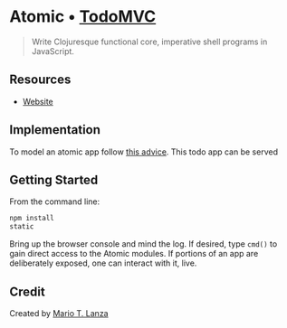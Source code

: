 # Atomic • [TodoMVC](http://todomvc.com)

> Write Clojuresque functional core, imperative shell programs in JavaScript.

## Resources

- [Website](https://github.com/mlanza/atomic)

## Implementation

To model an atomic app follow [this advice](https://github.com/mlanza/atomic#guidance-for-writing-apps).  This todo app can be served

## Getting Started

From the command line:

```bash
npm install
static
```

Bring up the browser console and mind the log.  If desired, type `cmd()` to gain direct access to the Atomic modules.  If portions of an app are deliberately exposed, one can interact with it, live.

## Credit

Created by [Mario T. Lanza](http://doesideas.com)
